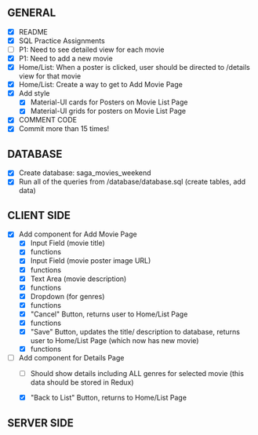## GENERAL
- [x] README
- [x] SQL Practice Assignments
- [ ] P1: Need to see detailed view for each movie
- [x] P1: Need to add a new movie
- [x] Home/List: When a poster is clicked, user should be directed to /details view for that movie
- [x] Home/List: Create a way to get to Add Movie Page
- [x] Add style
    - [x] Material-UI cards for Posters on Movie List Page
    - [x] Material-UI grids for posters on Movie List Page
- [x] COMMENT CODE
- [x] Commit more than 15 times!

## DATABASE
- [x] Create database: saga_movies_weekend
- [x] Run all of the queries from /database/database.sql (create tables, add data)

## CLIENT SIDE
- [x] Add component for Add Movie Page
    - [x] Input Field (movie title)
    - [x] functions
    - [x] Input Field (movie poster image URL)
    - [x] functions
    - [x] Text Area (movie description)
    - [x] functions
    - [x] Dropdown (for genres)
    - [x] functions
    - [x] "Cancel" Button, returns user to Home/List Page
    - [x] functions
    - [x] "Save" Button, updates the title/ description to database, returns user to Home/List Page (which now has new movie)
    - [x] functions
- [ ] Add component for Details Page
    - [ ] Should show details including ALL genres for selected movie (this data should be stored in Redux)
    - [x] "Back to List" Button, returns to Home/List Page




## SERVER SIDE




